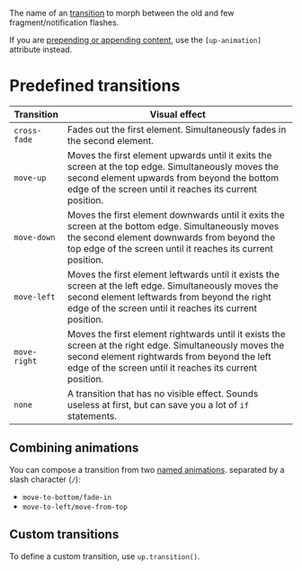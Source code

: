 The name of an [transition](https://unpoly.com/up.motion) to morph between the old and few fragment/notification flashes.

If you are [prepending or appending content](https://unpoly.com/targeting-fragments#appending-or-prepending), use the `[up-animation]` attribute instead.

Predefined transitions
======================

| Transition   | Visual effect  |
|--------------|----------------|
| `cross-fade` | Fades out the first element. Simultaneously fades in the second element. |
| `move-up`    | Moves the first element upwards until it exits the screen at the top edge. Simultaneously moves the second element upwards from beyond the bottom edge of the screen until it reaches its current position. |
| `move-down`  | Moves the first element downwards until it exits the screen at the bottom edge. Simultaneously moves the second element downwards from beyond the top edge of the screen until it reaches its current position. |
| `move-left`  | Moves the first element leftwards until it exists the screen at the left edge. Simultaneously moves the second element leftwards from beyond the right  edge of the screen until it reaches its current position. |
| `move-right` | Moves the first element rightwards until it exists the screen at the right edge. Simultaneously moves the second element rightwards from beyond the left edge of the screen until it reaches its current position. |
| `none`       | A transition that has no visible effect. Sounds useless at first, but can save you a lot of `if` statements. |


## Combining animations

You can compose a transition from two [named animations](https://unpoly.com/predefined-animations).
separated by a slash character (`/`):

- `move-to-bottom/fade-in`
- `move-to-left/move-from-top`

## Custom transitions

To define a custom transition, use `up.transition()`.